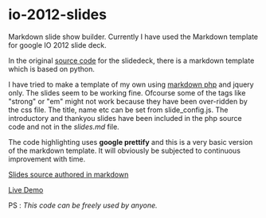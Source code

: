 io-2012-slides
==============

Markdown slide show builder. Currently I have used the Markdown template for google IO 2012 slide deck.

In the original [source code](https://code.google.com/p/io-2012-slides/source/) for the slidedeck,
there is a markdown template which is based on python. 

I have tried to make a template of my own using [markdown php](https://github.com/michelf/php-markdown) and jquery only.
The slides seem to be working fine. Ofcourse some of the tags like "strong" or "em" might not work because they have been
over-ridden by the css file. The title, name etc can be set from slide_config.js. The introductory and thankyou slides have
been included in the php source code and not in the *slides.md* file.

The code highlighting uses **google prettify** and this is a very basic version of the markdown template. It will obviously be
subjected to continuous improvement with time.  

[Slides source authored in markdown](https://raw.github.com/vivek1729/io-2012-slides/master/slides.md)

[Live Demo](http://thesnoopybub.com/projects/io-2012-slides/io-2012-slides/)

PS : *This code can be freely used by anyone.*
